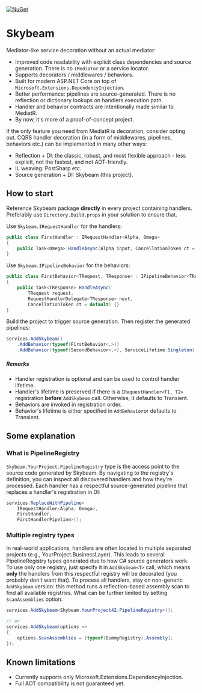 [![NuGet](http://img.shields.io/nuget/v/Skybeam.svg?logo=nuget&color=blue)](https://www.nuget.org/packages/Skybeam/)

# Skybeam
Mediator-like service decoration without an actual mediator:
- Improved code readability with explicit class dependencies and source generation. There is no `IMediator` or a service locator.
- Supports decorators / middlewares / behaviors.
- Built for modern ASP.NET Core on top of  `Microsoft.Extensions.DependencyInjection`.
- Better performance: pipelines are source-generated. There is no reflection or dictionary lookups on handlers execution path.
- Handler and behavior contracts are intentionally made similar to MediatR.
- By now, it's more of a proof-of-concept project.

If the only feature you need from MediatR is decoration, consider opting out. CQRS handler decoration (in a form of middlewares, pipelines, behaviors etc.) can be implemented in many other ways:
- Reflection + DI: the classic, robust, and most flexible approach - less explicit, not the fastest, and not AOT-friendly.
- IL weaving: PostSharp etc.
- Source generation + DI: Skybeam (this project).

## How to start
Reference Skybeam package **directly** in every project containing handlers. Preferably use `Directory.Build.props` in your solution to ensure that.

Use `Skybeam.IRequestHandler` for the handlers:
```cs
public class FirstHandler : IRequestHandler<Alpha, Omega>
{
    public Task<Omega> HandleAsync(Alpha input, CancellationToken ct = default) {}
}
```

Use `Skybeam.IPipelineBehavior` for the behaviors:
```cs
public class FirstBehavior<TRequest, TResponse> : IPipelineBehavior<TRequest, TResponse>
{
    public Task<TResponse> HandleAsync(
        TRequest request, 
        RequestHandlerDelegate<TResponse> next, 
        CancellationToken ct = default) {}
}
```

Build the project to trigger source generation. Then register the generated pipelines:
```cs
services.AddSkybeam()
    .AddBehavior(typeof(FirstBehavior<,>))
    .AddBehavior(typeof(SecondBehavior<,>), ServiceLifetime.Singleton);
```
##### Remarks
- Handler registration is optional and can be used to control handler lifetime.
- Handler's lifetime is preserved if there is a `IRequestHandler<T1, T2>` registration **before** `AddSkybeam` call. Otherwise, it defaults to Transient.
- Behaviors are invoked in registration order.
- Behavior's lifetime is either specified in `AddBehavior`or defaults to Transient.
  
## Some explanation
### What is PipelineRegistry
`Skybeam.YourProject.PipelineRegistry` type is the access point to the source code generated by Skybeam. By navigating to the registry's definition, you can inspect all discovered handlers and how they're processed. Each handler has a respectful source-generated pipeline that replaces a handler's registration in DI:
```cs
services.ReplaceWithPipeline<
	IRequestHandler<Alpha, Omega>, 
	FirstHandler, 
	FirstHandlerPipeline>();
```

### Multiple registry types
In real-world applications, handlers are often located in multiple separated projects (e.g., YourProject.BusinessLayer). This leads to several PipelineRegistry types generated due to how C# source generators work. To use only one registry, just specify it in `AddSkybeam<T>` call, which means **only** the handlers from this respectful registry will be decorated (you probably don't want that). To process all handlers, stay on non-generic `AddSkybeam` version: this method runs a reflection-based assembly scan to find all available registries. What can be further limited by setting `ScanAssemblies` option:
```cs
services.AddSkybeam<Skybeam.YourProject42.PipelineRegistry>();

// or
services.AddSkybeam(options =>
{
    options.ScanAssemblies = [typeof(DummyRegistry).Assembly];
});
```

## Known limitations
- Currently supports only Microsoft.Extensions.DependencyInjection.
- Full AOT compatibility is not guaranteed yet.
